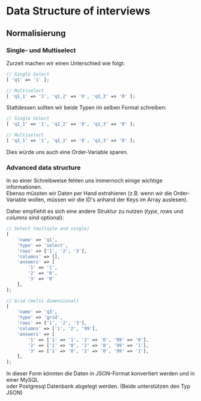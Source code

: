# Data Structure of interviews

## Normalisierung

### Single- und Multiselect
Zurzeit machen wir einen Unterschied wie folgt: 
```php
// Single Select
[ 'q1' => '1' ];

// Multiselect
[ 'q1_1' => '1', 'q1_2' => '0', 'q1_3' => '0' ];
```

Stattdessen sollten wir beide Typen im selben Format schreiben:

```php
// Single Select
[ 'q1_1' => '1', 'q1_2' => '0', 'q1_3' => '0' ];

// Multiselect
[ 'q1_1' => '1', 'q1_2' => '0', 'q1_3' => '0' ];
```
Dies würde uns auch eine Order-Variable sparen.

### Advanced data structure
In so einer Schreibweise fehlen uns immernoch einige wichtige informationen.  
Ebenso müssten wir Daten per Hand extrahieren (z.B. wenn wir die Order-Variable wollen,
müssen wir die ID's anhand der Keys im Array auslesen).  
  
Daher empfiehlt es sich eine andere Struktur zu nutzen (_type_, _rows_ und _columns_ sind optional):
```php
// Select (multiple and single)
[
    'name' => 'q1',
    'type' => 'select',
    'rows' => ['1', '2', '3'],
    'columns' => [], 
    'answers' => [
        '1' => '1',
        '2' => '0',
        '3' => '0'
    ],
];

// Grid (multi dimensional)
[
    'name' => 'q3',
    'type' => 'grid',
    'rows' => ['1', '2', '3'],
    'columns' => ['1', '2', '99'], 
    'answers' => [
        '1' => ['1' => '1', '2' => '0', '99' => '0'],
        '2' => ['1' => '0', '2' => '0', '99' => '1'],
        '3' => ['1' => '0', '2' => '0', '99' => '1'],
    ],
];
```
In dieser Form könnten die Daten in JSON-Format konvertiert werden und in einer MySQL  
oder Postgresql Datenbank abgelegt werden. (Beide unterstützen den Typ JSON)